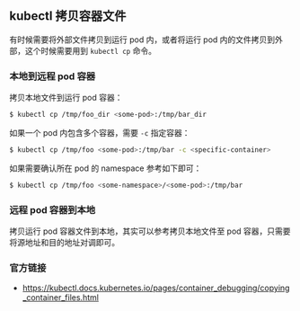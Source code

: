 ## kubectl 拷贝容器文件

有时候需要将外部文件拷贝到运行 pod 内，或者将运行 pod 内的文件拷贝到外部，这个时候需要用到 `kubectl cp` 命令。

### 本地到远程 pod 容器

拷贝本地文件到运行 pod 容器：

```bash
$ kubectl cp /tmp/foo_dir <some-pod>:/tmp/bar_dir
```

如果一个 pod 内包含多个容器，需要 `-c` 指定容器：

```bash
$ kubectl cp /tmp/foo <some-pod>:/tmp/bar -c <specific-container>
```

如果需要确认所在 pod 的 namespace 参考如下即可：

```bash
$ kubectl cp /tmp/foo <some-namespace>/<some-pod>:/tmp/bar
```

### 远程 pod 容器到本地

拷贝运行 pod 容器文件到本地，其实可以参考拷贝本地文件至 pod 容器，只需要将源地址和目的地址对调即可。

### 官方链接

- https://kubectl.docs.kubernetes.io/pages/container_debugging/copying_container_files.html